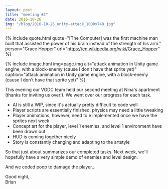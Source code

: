 ```yaml
---
layout: post
title: "meeting #2"
date: 2016-10-26
img: "/blog/2016-10-26_unity-attack_1000x748.jpg"
---
```


{% include quote.html
    quote="[The Computer] was the first machine man built that assisted the power of his brain instead of the strength of his arm."
    person="Grace Hopper"
    url="https://en.wikipedia.org/wiki/Grace_Hopper" %}

{% include image.html
    img=page.img
    alt="attack animation in Unity game engine, with a block-enemy (cause I don't have that sprite yet)"
    caption="attack animation in Unity game engine, with a block-enemy (cause I don't have that sprite yet)" %}

This evening our VGDC team held our second meeting at Nina's apartment (thanks for inviting us over!). We went over our progress for each task.

* AI is still a WIP, since it's actually pretty difficult to code well
* Player scripts are essentially finished, physics may need a little tweaking
* Player animations, however, need to e implemented once we have the sprites next week
* Concept art for the player, level 1 enemies, and level 1 environment have been drawn out
* HUD is coming together nicely
* Story is constantly changing and adapting to the artstyle

So that just about summarizes our completed tasks. Next week, we'll hopefully have a very simple demo of enemies and level design.

And we coded poop to damage the player...

Good night,<br>
Brian
